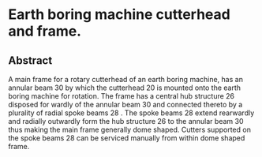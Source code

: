 # Earth boring machine cutterhead and frame.

## Abstract
A main frame for a rotary cutterhead of an earth boring machine, has an annular beam 30 by which the cutterhead 20 is mounted onto the earth boring machine for rotation. The frame has a central hub structure 26 disposed for wardly of the annular beam 30 and connected thereto by a plurality of radial spoke beams 28 . The spoke beams 28 extend rearwardly and radially outwardly form the hub structure 26 to the annular beam 30 thus making the main frame generally dome shaped. Cutters supported on the spoke beams 28 can be serviced manually from within dome shaped frame.